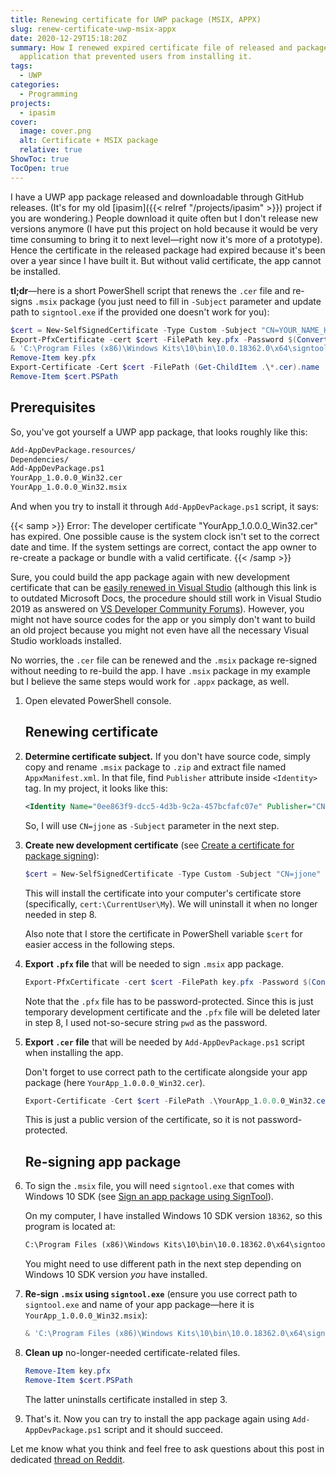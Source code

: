 ```yaml
---
title: Renewing certificate for UWP package (MSIX, APPX)
slug: renew-certificate-uwp-msix-appx
date: 2020-12-29T15:18:20Z
summary: How I renewed expired certificate file of released and packaged UWP
  application that prevented users from installing it.
tags:
  - UWP
categories:
  - Programming
projects:
  - ipasim
cover:
  image: cover.png
  alt: Certificate + MSIX package
  relative: true
ShowToc: true
TocOpen: true
---
```


I have a UWP app package released and downloadable through GitHub releases.
(It's for my old [ipasim]({{< relref "/projects/ipasim" >}}) project if you are wondering.)
People download it quite often but I don't release new versions anymore (I have put this project on hold because it would be very time consuming to bring it to next level&mdash;right now it's more of a prototype).
Hence the certificate in the released package had expired because it's been over a year since I have built it.
But without valid certificate, the app cannot be installed.

**tl;dr**&mdash;here is a short PowerShell script that renews the `.cer` file and re-signs `.msix` package (you just need to fill in `-Subject` parameter and update path to `signtool.exe` if the provided one doesn't work for you):

```ps1
$cert = New-SelfSignedCertificate -Type Custom -Subject "CN=YOUR_NAME_HERE" -KeyUsage DigitalSignature -FriendlyName "devcert" -CertStore Cert:\CurrentUser\My\ -TextExtension @("2.5.29.37={text}1.3.6.1.5.5.7.3.3", "2.5.29.19={text}")
Export-PfxCertificate -cert $cert -FilePath key.pfx -Password $(ConvertTo-SecureString -String "pwd" -Force -AsPlainText)
& 'C:\Program Files (x86)\Windows Kits\10\bin\10.0.18362.0\x64\signtool.exe' sign /fd sha256 /a /f key.pfx /p pwd .\*.msix
Remove-Item key.pfx
Export-Certificate -Cert $cert -FilePath (Get-ChildItem .\*.cer).name
Remove-Item $cert.PSPath
```

## Prerequisites

So, you've got yourself a UWP app package, that looks roughly like this:

```txt
Add-AppDevPackage.resources/
Dependencies/
Add-AppDevPackage.ps1
YourApp_1.0.0.0_Win32.cer
YourApp_1.0.0.0_Win32.msix
```

And when you try to install it through `Add-AppDevPackage.ps1` script, it says:

{{< samp >}}
Error: The developer certificate "YourApp_1.0.0.0_Win32.cer" has expired. One possible cause is the system clock isn't set to the correct date and time. If the system settings are correct, contact the app owner to re-create a package or bundle with a valid certificate.
{{< /samp >}}

Sure, you could build the app package again with new development certificate that can be [easily renewed in Visual Studio](https://docs.microsoft.com/en-us/previous-versions/br230260(v=vs.110)#renewing-a-certificate) (although this link is to outdated Microsoft Docs, the procedure should still work in Visual Studio 2019 as answered on [VS Developer Community Forums](https://developercommunity.visualstudio.com/content/problem/612872/create-test-certificate-option-missing-from-uwp-sd.html)).
However, you might not have source codes for the app or you simply don't want to build an old project because you might not even have all the necessary Visual Studio workloads installed.

No worries, the `.cer` file can be renewed and the `.msix` package re-signed without needing to re-build the app.
I have `.msix` package in my example but I believe the same steps would work for `.appx` package, as well.

1. Open elevated PowerShell console.

   ## Renewing certificate

2. **Determine certificate subject.**
   If you don't have source code, simply copy and rename `.msix` package to `.zip` and extract file named `AppxManifest.xml`.
   In that file, find `Publisher` attribute inside `<Identity>` tag.
   In my project, it looks like this:

   ```xml
   <Identity Name="0ee863f9-dcc5-4d3b-9c2a-457bcfafc07e" Publisher="CN=jjone" Version="1.0.1.0" ProcessorArchitecture="x86" />
   ```

   So, I will use `CN=jjone` as `-Subject` parameter in the next step.

3. **Create new development certificate** (see [Create a certificate for package signing](https://docs.microsoft.com/en-us/windows/msix/package/create-certificate-package-signing)):

   ```ps1
   $cert = New-SelfSignedCertificate -Type Custom -Subject "CN=jjone" -KeyUsage DigitalSignature -FriendlyName "devcert" -CertStore Cert:\CurrentUser\My\ -TextExtension @("2.5.29.37={text}1.3.6.1.5.5.7.3.3", "2.5.29.19={text}")
   ```

   This will install the certificate into your computer's certificate store (specifically, `cert:\CurrentUser\My`).
   We will uninstall it when no longer needed in step 8.

   Also note that I store the certificate in PowerShell variable `$cert` for easier access in the following steps.

4. **Export `.pfx` file** that will be needed to sign `.msix` app package.

   ```ps1
   Export-PfxCertificate -cert $cert -FilePath key.pfx -Password $(ConvertTo-SecureString -String "pwd" -Force -AsPlainText)
   ```

   Note that the `.pfx` file has to be password-protected.
   Since this is just temporary development certificate and the `.pfx` file will be deleted later in step 8, I used not-so-secure string `pwd` as the password.

5. **Export `.cer` file** that will be needed by `Add-AppDevPackage.ps1` script when installing the app.

   Don't forget to use correct path to the certificate alongside your app package (here `YourApp_1.0.0.0_Win32.cer`).

   ```ps1
   Export-Certificate -Cert $cert -FilePath .\YourApp_1.0.0.0_Win32.cer
   ```

   This is just a public version of the certificate, so it is not password-protected.

   ## Re-signing app package

6. To sign the `.msix` file, you will need `signtool.exe` that comes with Windows 10 SDK (see [Sign an app package using SignTool](https://docs.microsoft.com/en-us/windows/msix/package/sign-app-package-using-signtool)).

   On my computer, I have installed Windows 10 SDK version `18362`, so this program is located at:

   ```txt
   C:\Program Files (x86)\Windows Kits\10\bin\10.0.18362.0\x64\signtool.exe
   ```

   You might need to use different path in the next step depending on Windows 10 SDK version *you* have installed.

7. **Re-sign `.msix` using `signtool.exe`** (ensure you use correct path to `signtool.exe` and name of your app package&mdash;here it is `YourApp_1.0.0.0_Win32.msix`):

   ```ps1
   & 'C:\Program Files (x86)\Windows Kits\10\bin\10.0.18362.0\x64\signtool.exe' sign /fd sha256 /a /f key.pfx /p pwd .\YourApp_1.0.0.0_Win32.msix
   ```

8. **Clean up** no-longer-needed certificate-related files.

   ```ps1
   Remove-Item key.pfx
   Remove-Item $cert.PSPath
   ```

   The latter uninstalls certificate installed in step 3.

9. That's it.
   Now you can try to install the app package again using `Add-AppDevPackage.ps1` script and it should succeed.

Let me know what you think and feel free to ask questions about this post in dedicated [thread on Reddit](https://www.reddit.com/user/jjones_cz/comments/kmggfj/renewing_certificate_for_uwp_package_msix_appx/).
